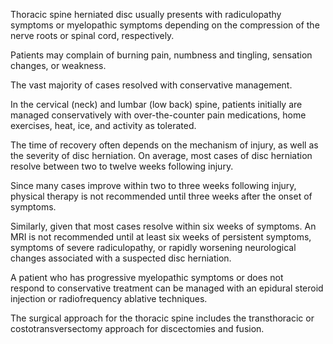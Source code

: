 Thoracic spine herniated disc usually presents with radiculopathy symptoms or myelopathic symptoms depending on the compression of the nerve roots or spinal cord, respectively.

Patients may complain of burning pain, numbness and tingling, sensation changes, or weakness.

The vast majority of cases resolved with conservative management.

In the cervical (neck) and lumbar (low back) spine, patients initially are managed conservatively with over-the-counter pain medications, home exercises, heat, ice, and activity as tolerated.

The time of recovery often depends on the mechanism of injury, as well as the severity of disc herniation. On average, most cases of disc herniation resolve between two to twelve weeks following injury.

Since many cases improve within two to three weeks following injury, physical therapy is not recommended until three weeks after the onset of symptoms.

Similarly, given that most cases resolve within six weeks of symptoms. An MRI is not recommended until at least six weeks of persistent symptoms, symptoms of severe radiculopathy, or rapidly worsening neurological changes associated with a suspected disc herniation.

A patient who has progressive myelopathic symptoms or does not respond to conservative treatment can be managed with an epidural steroid injection or radiofrequency ablative techniques.

The surgical approach for the thoracic spine includes the transthoracic or costotransversectomy approach for discectomies and fusion.